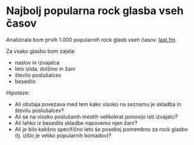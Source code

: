 Najbolj popularna rock glasba vseh časov
=======================

Analizirala bom prvih 1.000 popularnih rock glasb vseh časov.
[last.fm](https://www.last.fm/tag/rock/tracks).

Za vsako glasbo bom zajela:
* naslov in izvajalca 
* leto izida, dolžino in žanr
* število poslušalcev
* besedilo

Hipoteze:
* Ali obstaja povezava med tem kako visoko na seznamu je skladba in številu poslušalcev?
* Ali se na visoko poslušanih mestih velikokrat ponovijo isti izvajalci?
* Ali lahko iz besedila skladbe napovemo njen žanr?
* Ali je bilo kakšno specifično leto še posebej pomembno za rock glasbo (tj. izšlo je veliko popularnih komadov)?
